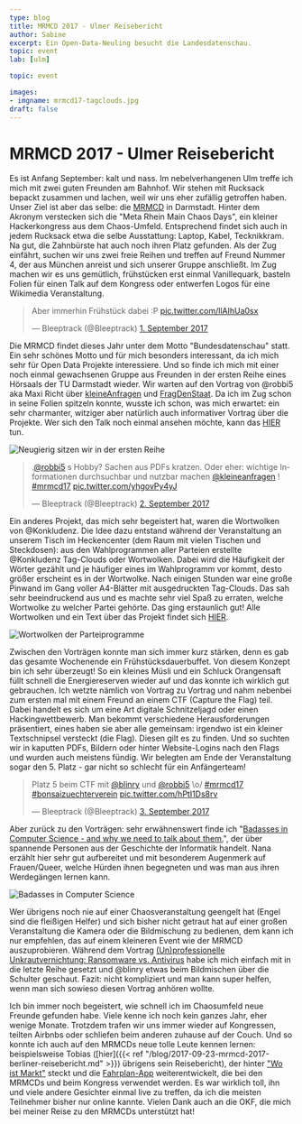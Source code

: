 ```yaml
---
type: blog
title: MRMCD 2017 - Ulmer Reisebericht
author: Sabine
excerpt: Ein Open-Data-Neuling besucht die Landesdatenschau.
topic: event
lab: [ulm]

topic: event

images:
- imgname: mrmcd17-tagclouds.jpg
draft: false
---
```


# MRMCD 2017 - Ulmer Reisebericht

Es ist Anfang September: kalt und nass. Im nebelverhangenen Ulm treffe ich mich mit zwei guten Freunden am Bahnhof. Wir stehen mit Rucksack bepackt zusammen und lachen, weil wir uns eher zufällig getroffen haben. Unser Ziel ist aber das selbe: die [MRMCD](https://mrmcd.net) in Darmstadt.
Hinter dem Akronym verstecken sich die "Meta Rhein Main Chaos Days", ein kleiner Hackerkongress aus dem Chaos-Umfeld. Entsprechend findet sich auch in jedem Rucksack etwa die selbe Ausstattung: Laptop, Kabel, Tecknikkram. Na gut, die Zahnbürste hat auch noch ihren Platz gefunden. Als der Zug einfährt, suchen wir uns zwei freie Reihen und treffen auf Freund Nummer 4, der aus München anreist und sich unserer Gruppe anschließt. Im Zug machen wir es uns gemütlich, frühstücken erst einmal Vanillequark, basteln Folien für einen Talk auf dem Kongress oder entwerfen Logos für eine Wikimedia Veranstaltung.

<blockquote class="twitter-tweet" data-lang="de"><p lang="de" dir="ltr">Aber immerhin Frühstück dabei :P <a href="https://t.co/llAIhUa0sx">pic.twitter.com/llAIhUa0sx</a></p>&mdash; Bleeptrack (@Bleeptrack) <a href="https://twitter.com/Bleeptrack/status/903557439760551936?ref_src=twsrc%5Etfw">1. September 2017</a></blockquote>
<script async src="https://platform.twitter.com/widgets.js" charset="utf-8"></script>


Die MRMCD findet dieses Jahr unter dem Motto "Bundesdatenschau" statt. Ein sehr schönes Motto und für mich besonders interessant, da ich mich sehr für Open Data Projekte interessiere. Und so finde ich mich mit einer noch einmal gewachsenen Gruppe aus Freunden in der ersten Reihe eines Hörsaals der TU Darmstadt wieder. Wir warten auf den Vortrag von @robbi5 aka Maxi Richt über [kleineAnfragen](https://kleineanfragen.de/) und [FragDenStaat](https://fragdenstaat.de/). Da ich im Zug schon in seine Folien spitzeln konnte, wusste ich schon, was mich erwartet: ein sehr charmanter, witziger aber natürlich auch informativer Vortrag über die Projekte. Wer sich den Talk noch einmal ansehen möchte, kann das [HIER](https://media.ccc.de/v/QL8FMK.) tun.

![Neugierig sitzen wir in der ersten Reihe](/blog/mrmcd17-erstereihe.jpg)

<blockquote class="twitter-tweet" data-lang="de"><p lang="de" dir="ltr">.<a href="https://twitter.com/robbi5?ref_src=twsrc%5Etfw">@robbi5</a> s Hobby? Sachen aus PDFs kratzen. Oder eher: wichtige Informationen durchsuchbar und nutzbar machen <a href="https://twitter.com/kleineanfragen?ref_src=twsrc%5Etfw">@kleineanfragen</a> ! <a href="https://twitter.com/hashtag/mrmcd17?src=hash&amp;ref_src=twsrc%5Etfw">#mrmcd17</a> <a href="https://t.co/yhgovPy4yJ">pic.twitter.com/yhgovPy4yJ</a></p>&mdash; Bleeptrack (@Bleeptrack) <a href="https://twitter.com/Bleeptrack/status/903991015115284480?ref_src=twsrc%5Etfw">2. September 2017</a></blockquote>
<script async src="https://platform.twitter.com/widgets.js" charset="utf-8"></script>

Ein anderes Projekt, das mich sehr begeistert hat, waren die Wortwolken von @Konkludenz. Die Idee dazu entstand während der Veranstaltung an unserem Tisch im Heckencenter (dem Raum mit vielen Tischen und Steckdosen): aus den Wahlprogrammen aller Parteien erstellte @Konkludenz Tag-Clouds oder Wortwolken. Dabei wird die Häufigkeit der Wörter gezählt und je häufiger eines im Wahlprogramm vor kommt, desto größer erscheint es in der Wortwolke. Nach einigen Stunden war eine große Pinwand im Gang voller A4-Blätter mit ausgedruckten Tag-Clouds. Das sah sehr beeindruckend aus und es machte sehr viel Spaß zu erraten, welche Wortwolke zu welcher Partei gehörte. Das ging erstaunlich gut! Alle Wortwolken und ein Text über das Projekt findet sich [HIER](http://konkludenz.de/wortwolken-zur-bundestagwahl-2017/).

![Wortwolken der Parteiprogramme](/blog/mrmcd17-tagclouds.jpg)

Zwischen den Vorträgen konnte man sich immer kurz stärken, denn es gab das gesamte Wochenende ein Frühstücksdauerbuffet. Von diesem Konzept bin ich sehr überzeugt! So ein kleines Müsli und ein Schluck Orangensaft füllt schnell die Energiereserven wieder auf und das konnte ich wirklich gut gebrauchen. Ich wetzte nämlich von Vortrag zu Vortrag und nahm nebenbei zum ersten mal mit einem Freund an einem CTF (Capture the Flag) teil. Dabei handelt es sich um eine Art digitale Schnitzeljagd oder einen Hackingwettbewerb. Man bekommt verschiedene Herausforderungen präsentiert, eines haben sie aber alle gemeinsam: irgendwo ist ein kleiner Textschnipsel versteckt (die Flag). Diesen gilt es zu finden. Und so suchten wir in kaputten PDFs, Bildern oder hinter Website-Logins nach den Flags und wurden auch meistens fündig. Wir belegten am Ende der Veranstaltung sogar den 5. Platz - gar nicht so schlecht für ein Anfängerteam!

<blockquote class="twitter-tweet" data-lang="de"><p lang="de" dir="ltr">Platz 5 beim CTF mit <a href="https://twitter.com/blinry?ref_src=twsrc%5Etfw">@blinry</a> und <a href="https://twitter.com/robbi5?ref_src=twsrc%5Etfw">@robbi5</a>  \o/ <a href="https://twitter.com/hashtag/mrmcd17?src=hash&amp;ref_src=twsrc%5Etfw">#mrmcd17</a> <a href="https://twitter.com/hashtag/bonsaizuechterverein?src=hash&amp;ref_src=twsrc%5Etfw">#bonsaizuechterverein</a> <a href="https://t.co/hPtI1Ds8rv">pic.twitter.com/hPtI1Ds8rv</a></p>&mdash; Bleeptrack (@Bleeptrack) <a href="https://twitter.com/Bleeptrack/status/904335391595081728?ref_src=twsrc%5Etfw">3. September 2017</a></blockquote>
<script async src="https://platform.twitter.com/widgets.js" charset="utf-8"></script>

Aber zurück zu den Vorträgen: sehr erwähnenswert finde ich "[Badasses in Computer Science - and why we need to talk about them.](https://media.ccc.de/v/VHLTSN)", der über spannende Personen aus der Geschichte der Informatik handelt. Nana erzählt hier sehr gut aufbereitet und mit besonderem Augenmerk auf Frauen/Queer, welche Hürden ihnen begegneten und was man aus ihren Werdegängen lernen kann.

![Badasses in Computer Science](/blog/mrmcd17-vortrag.png)

Wer übrigens noch nie auf einer Chaosveranstaltung geengelt hat (Engel sind die fleißigen Helfer) und sich bisher nicht getraut hat auf einer großen Veranstaltung die Kamera oder die Bildmischung zu bedienen, dem kann ich nur empfehlen, das auf einem kleineren Event wie der MRMCD auszuprobieren. Während dem Vortrag [(Un)professionelle Unkrautvernichtung: Ransomware vs. Antivirus](https://media.ccc.de/v/HYYQG3) habe ich mich einfach mit in die letzte Reihe gesetzt und @blinry etwas beim Bildmischen über die Schulter geschaut. Fazit: nicht kompliziert und man kann super helfen, wenn man sich sowieso diesen Vortrag anhören wollte.

Ich bin immer noch begeistert, wie schnell ich im Chaosumfeld neue Freunde gefunden habe. Viele kenne ich noch kein ganzes Jahr, eher wenige Monate. Trotzdem trafen wir uns immer wieder auf Kongressen, teilten Airbnbs oder schliefen beim anderen zuhause auf der Couch. Und so konnte ich auch auf den MRMCDs neue tolle Leute kennen lernen: beispielsweise Tobias ([hier]({{< ref "/blog/2017-09-23-mrmcd-2017-berliner-reisebericht.md" >}}) übrigens sein Reisebericht), der hinter ["Wo ist Markt"](https://github.com/wo-ist-markt/wo-ist-markt.github.io) steckt und die [Fahrplan-App](https://github.com/EventFahrplan/EventFahrplan) weiterentwickelt, die bei den MRMCDs und beim Kongress verwendet werden. Es war wirklich toll, ihn und viele andere Gesichter einmal live zu treffen, da ich die meisten Teilnehmer bisher nur online kannte. Vielen Dank auch an die OKF, die mich bei meiner Reise zu den MRMCDs unterstützt hat!

